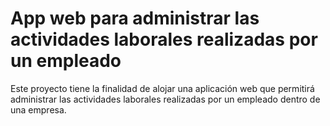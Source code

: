# App web para administrar las actividades laborales realizadas por un empleado
Este proyecto tiene la finalidad de alojar una aplicación web que permitirá administrar las actividades laborales realizadas por un empleado dentro de una empresa.
